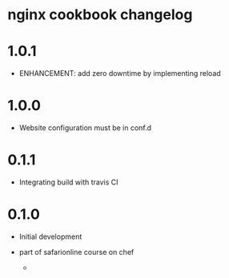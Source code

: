 # nginx cookbook changelog
# 1.0.1
  - ENHANCEMENT: add zero downtime by implementing reload
  
# 1.0.0
  - Website configuration must be in conf.d

# 0.1.1
- Integrating build with travis CI


# 0.1.0
- Initial development
- part of safarionline course on chef

    -
